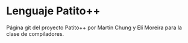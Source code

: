 <h1>
Lenguaje Patito++
</h1>
Página git del proyecto Patito++ por Martin Chung y Elí Moreira para la clase de compiladores.
